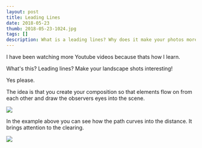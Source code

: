 ```yaml
---
layout: post
title: Leading Lines
date: 2018-05-23
thumb: 2018-05-23-1024.jpg
tags: []
description: What is a leading lines? Why does it make your photos more interesting?
---
```


I have been watching more Youtube videos because thats how I learn.

What's this? Leading lines? Make your landscape shots interesting!

Yes please.

The idea is that you create your composition so that elements flow on from each other and draw the observers eyes into the scene.

![](/public/images/2018-05-23-1-1024.jpg)

In the example above you can see how the path curves into the distance. It brings attention to the clearing.

![](/public/images/2018-05-23-2-1024.jpg)
